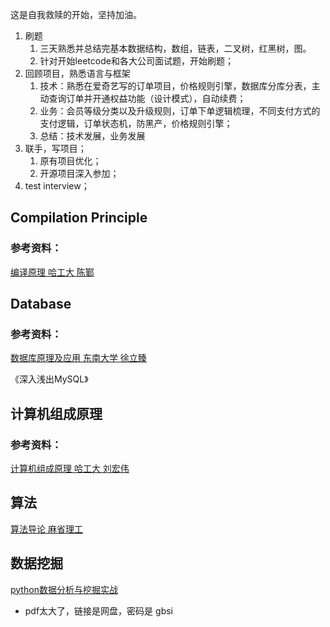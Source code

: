 这是自我救赎的开始，坚持加油。

1. 刷题
   1. 三天熟悉并总结完基本数据结构，数组，链表，二叉树，红黑树，图。
   2. 针对开始leetcode和各大公司面试题，开始刷题；
2. 回顾项目，熟悉语言与框架
   1. 技术：熟悉在爱奇艺写的订单项目，价格规则引擎，数据库分库分表，主动查询订单并开通权益功能（设计模式），自动续费；
   2. 业务：会员等级分类以及升级规则，订单下单逻辑梳理，不同支付方式的支付逻辑，订单状态机，防黑产，价格规则引擎；
   3. 总结：技术发展，业务发展
3. 联手，写项目；
   1. 原有项目优化；
   2. 开源项目深入参加；
4. test interview；



## Compilation Principle 

### 参考资料：

[编译原理 哈工大 陈鄞](<https://www.bilibili.com/video/av17649289/?p=1>)

## Database

### 参考资料：

[数据库原理及应用  东南大学 徐立臻 ](<https://www.bilibili.com/video/av14710005/?p=1>)

《深入浅出MySQL》

## 计算机组成原理

### 参考资料：

[计算机组成原理 哈工大 刘宏伟](<https://www.bilibili.com/video/av15123338>)

## 算法

[算法导论 麻省理工](<https://www.bilibili.com/video/av48922404?p=1>)

## 数据挖掘

[python数据分析与挖掘实战](https://pan.baidu.com/s/1hmYkhjYTdUWknopF0NFi4g)

- pdf太大了，链接是网盘，密码是 gbsi